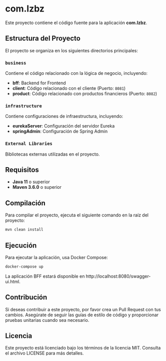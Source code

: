 # com.lzbz

Este proyecto contiene el código fuente para la aplicación **com.lzbz**.

## Estructura del Proyecto

El proyecto se organiza en los siguientes directorios principales:

### `business`

Contiene el código relacionado con la lógica de negocio, incluyendo:

- **bff**: Backend for Frontend
- **client**: Código relacionado con el cliente (Puerto: `8081`)
- **product**: Código relacionado con productos financieros (Puerto: `8082`)

### `infrastructure`

Contiene configuraciones de infraestructura, incluyendo:

- **eurekaServer**: Configuración del servidor Eureka
- **springAdmin**: Configuración de Spring Admin

### `External Libraries`

Bibliotecas externas utilizadas en el proyecto.

## Requisitos

- **Java 11** o superior
- **Maven 3.6.0** o superior

## Compilación

Para compilar el proyecto, ejecuta el siguiente comando en la raíz del proyecto:

```bash
mvn clean install
```

## Ejecución
Para ejecutar la aplicación, usa Docker Compose:

```bash
docker-compose up
```
La aplicación BFF estará disponible en http://localhost:8080/swagger-ui.html.

## Contribución
Si deseas contribuir a este proyecto, por favor crea un Pull Request con tus cambios. Asegúrate de seguir las guías de estilo de código y proporcionar pruebas unitarias cuando sea necesario.

## Licencia
Este proyecto está licenciado bajo los términos de la licencia MIT. Consulta el archivo LICENSE para más detalles.

